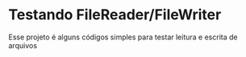 # Testando FileReader/FileWriter

Esse projeto é alguns códigos simples para testar leitura e escrita de arquivos
